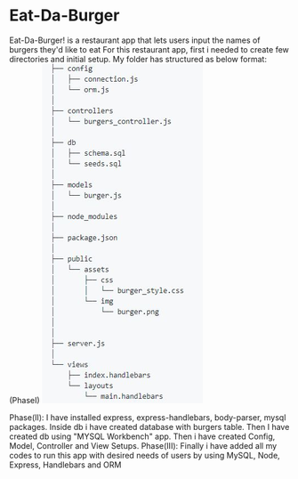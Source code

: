 # Eat-Da-Burger
Eat-Da-Burger! is a restaurant app that lets users input the names of burgers they'd like to eat
For this  restaurant app, first i needed to create few directories and initial setup. My folder has structured as below format:
(PhaseI)
          ![ScreenShot](public/assets/img/ReadmeImage.JPG)


Phase(II):
I have installed express, express-handlebars, body-parser, mysql packages.
Inside db i have created database with burgers table.
Then I have created db using "MYSQL Workbench" app.
Then i have created Config, Model, Controller and View Setups.
Phase(III):
Finally i have added all my codes to run this app with desired needs of users by using MySQL, Node, Express, Handlebars and ORM